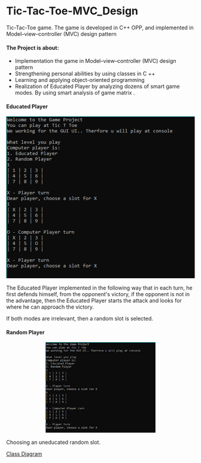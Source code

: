 # Tic-Tac-Toe-MVC_Design

Tic-Tac-Toe game. The game is developed in C++ OPP, and implemented in Model–view–controller (MVC) design pattern

#### The Project is about:
- Implementation the game in Model–view–controller (MVC) design pattern
- Strengthening personal abilities by using classes in C ++
- Learning and applying object-oriented programming
- Realization of Educated Player by analyzing dozens of smart game modes. By using smart analysis of game matrix .


#### Educated Player
<p align="center"><img src=Media/1.png></p>
The Educated Player
implemented in the following way that in each turn, he first defends himself, from the opponent's victory, if the opponent is not in the advantage, then the Educated Player starts the attack and looks for where he can approach the victory.

If both modes are irrelevant, then a random slot is selected.


#### Random  Player
<p align="center"><img src=Media/222.png height="242"/></p>
Choosing an uneducated random slot.

[Class Diagram](UML%CALSS%DIAGRAM.pdf)
